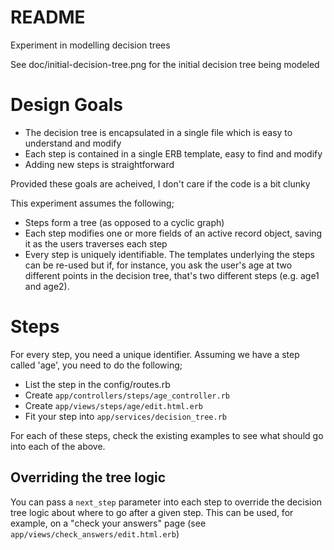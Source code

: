 # README

Experiment in modelling decision trees

See doc/initial-decision-tree.png for the initial decision tree being modeled

# Design Goals

* The decision tree is encapsulated in a single file which is easy to understand and modify
* Each step is contained in a single ERB template, easy to find and modify
* Adding new steps is straightforward

Provided these goals are acheived, I don't care if the code is a bit clunky

This experiment assumes the following;

* Steps form a tree (as opposed to a cyclic graph)
* Each step modifies one or more fields of an active record object, saving it as the users traverses each step
* Every step is uniquely identifiable. The templates underlying the steps can be re-used but if, for instance, you ask the user's age at two different points in the decision tree, that's two different steps (e.g. age1 and age2).

# Steps

For every step, you need a unique identifier. Assuming we have a step called 'age', you need to do the following;

* List the step in the config/routes.rb
* Create `app/controllers/steps/age_controller.rb`
* Create `app/views/steps/age/edit.html.erb`
* Fit your step into `app/services/decision_tree.rb`

For each of these steps, check the existing examples to see what should go into each of the above.

## Overriding the tree logic

You can pass a `next_step` parameter into each step to override the decision tree logic about
where to go after a given step. This can be used, for example, on a "check your answers" page (see `app/views/check_answers/edit.html.erb`)

